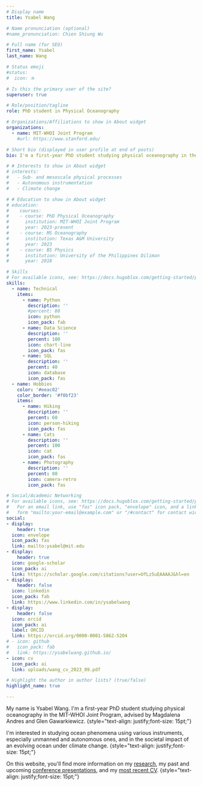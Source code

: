 ```yaml
---
# Display name
title: Ysabel Wang

# Name pronunciation (optional)
#name_pronunciation: Chien Shiung Wu

# Full name (for SEO)
first_name: Ysabel
last_name: Wang

# Status emoji
#status:
#  icon: ☕️

# Is this the primary user of the site?
superuser: true

# Role/position/tagline
role: PhD student in Physical Oceanography

# Organizations/Affiliations to show in About widget
organizations:
  - name: MIT-WHOI Joint Program
    #url: https://www.stanford.edu/

# Short bio (displayed in user profile at end of posts)
bio: I'm a first-year PhD student studying physical oceanography in the MIT-WHOI Joint Program. I'm interested in studying ocean phenomena using various instruments, especially unmanned and autonomous ones.

# # Interests to show in About widget
# interests:
#   - Sub- and mesoscale physical processes
#   - Autonomous instrumentation
#   - Climate change

# # Education to show in About widget
# education:
#    courses:
#    - course: PhD Physical Oceanography
#      institution: MIT-WHOI Joint Program
#      year: 2023-present
#    - course: MS Oceanography
#      institution: Texas A&M University
#      year: 2023
#    - course: BS Physics
#      institution: University of the Philippines Diliman
#      year: 2018

# Skills
# For available icons, see: https://docs.hugoblox.com/getting-started/page-builder/#icons
skills:
  - name: Technical
    items:
      - name: Python
        description: ''
        #percent: 80
        icon: python
        icon_pack: fab
      - name: Data Science
        description: ''
        percent: 100
        icon: chart-line
        icon_pack: fas
      - name: SQL
        description: ''
        percent: 40
        icon: database
        icon_pack: fas
  - name: Hobbies
    color: '#eeac02'
    color_border: '#f0bf23'
    items:
      - name: Hiking
        description: ''
        percent: 60
        icon: person-hiking
        icon_pack: fas
      - name: Cats
        description: ''
        percent: 100
        icon: cat
        icon_pack: fas
      - name: Photography
        description: ''
        percent: 80
        icon: camera-retro
        icon_pack: fas

# Social/Academic Networking
# For available icons, see: https://docs.hugoblox.com/getting-started/page-builder/#icons
#   For an email link, use "fas" icon pack, "envelope" icon, and a link in the
#   form "mailto:your-email@example.com" or "/#contact" for contact widget.
social:
- display:
    header: true
  icon: envelope
  icon_pack: fas
  link: mailto:ysabel@mit.edu
- display:
    header: true
  icon: google-scholar
  icon_pack: ai
  link: https://scholar.google.com/citations?user=UfLz5uEAAAAJ&hl=en
- display:
    header: false
  icon: linkedin
  icon_pack: fab
  link: https://www.linkedin.com/in/ysabelwang
- display:
    header: false
  icon: orcid
  icon_pack: ai
  label: ORCID
  link: https://orcid.org/0000-0001-5862-5204
# - icon: github
#   icon_pack: fab
#   link: https://ysabelwang.github.io/
- icon: cv
  icon_pack: ai
  link: uploads/wang_cv_2023_09.pdf

# Highlight the author in author lists? (true/false)
highlight_name: true

---
```


My name is Ysabel Wang. I'm a first-year PhD student studying physical oceanography in the MIT-WHOI Joint Program, advised by Magdalena Andres and Glen Gawarkiewicz.
{style="text-align: justify;font-size: 15pt;"} 

I'm interested in studying ocean phenomena using various instruments, especially unmanned and autonomous ones, and in the societal impact of an evolving ocean under climate change.
{style="text-align: justify;font-size: 15pt;"}

On this website, you'll find more information on my [research](#research), my past and upcoming [conference presentations](#conferences), and my [most recent CV](https://ysabelwang.github.io/uploads/wang_cv_2023_09.pdf).
{style="text-align: justify;font-size: 15pt;"}
